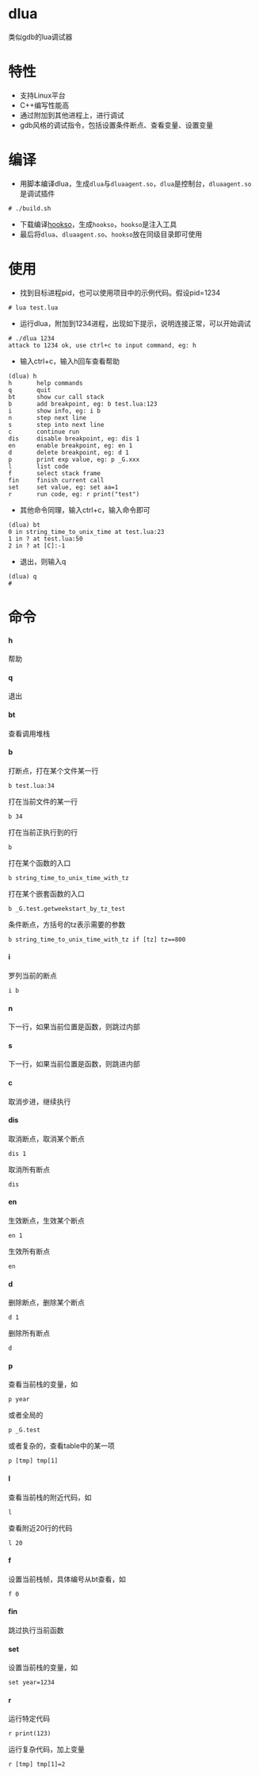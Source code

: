# dlua
类似gdb的lua调试器

# 特性
* 支持Linux平台
* C++编写性能高
* 通过附加到其他进程上，进行调试
* gdb风格的调试指令，包括设置条件断点、查看变量、设置变量

# 编译
* 用脚本编译dlua，生成```dlua```与```dluaagent.so```，```dlua```是控制台，```dluaagent.so```是调试插件
```
# ./build.sh
```
* 下载编译[hookso](https://github.com/esrrhs/hookso)，生成```hookso```，```hookso```是注入工具
* 最后将```dlua```、```dluaagent.so```、```hookso```放在同级目录即可使用

# 使用
* 找到目标进程pid，也可以使用项目中的示例代码。假设pid=1234
```
# lua test.lua
```

* 运行dlua，附加到1234进程，出现如下提示，说明连接正常，可以开始调试
```
# ./dlua 1234
attack to 1234 ok, use ctrl+c to input command, eg: h
```

* 输入ctrl+c，输入h回车查看帮助
```
(dlua) h
h       help commands
q       quit
bt      show cur call stack
b       add breakpoint, eg: b test.lua:123
i       show info, eg: i b
n       step next line
s       step into next line
c       continue run
dis     disable breakpoint, eg: dis 1
en      enable breakpoint, eg: en 1
d       delete breakpoint, eg: d 1
p       print exp value, eg: p _G.xxx
l       list code
f       select stack frame
fin     finish current call
set     set value, eg: set aa=1
r       run code, eg: r print("test")
```

* 其他命令同理，输入ctrl+c，输入命令即可
```
(dlua) bt
0 in string_time_to_unix_time at test.lua:23
1 in ? at test.lua:50
2 in ? at [C]:-1
```

* 退出，则输入q
```
(dlua) q
#
```

# 命令
#### h
帮助
#### q
退出
#### bt
查看调用堆栈
#### b
打断点，打在某个文件某一行
```
b test.lua:34
```
打在当前文件的某一行
```
b 34
```
打在当前正执行到的行
```
b 
```
打在某个函数的入口
```
b string_time_to_unix_time_with_tz
```
打在某个嵌套函数的入口
```
b _G.test.getweekstart_by_tz_test
```
条件断点，方括号的tz表示需要的参数
```
b string_time_to_unix_time_with_tz if [tz] tz==800
```
#### i
罗列当前的断点
```
i b
``` 
#### n
下一行，如果当前位置是函数，则跳过内部
#### s
下一行，如果当前位置是函数，则跳进内部
#### c
取消步进，继续执行
#### dis
取消断点，取消某个断点
```
dis 1
```
取消所有断点
```
dis
```
#### en
生效断点，生效某个断点
```
en 1
```
生效所有断点
```
en
```
#### d
删除断点，删除某个断点
```
d 1
```
删除所有断点
```
d
```
#### p
查看当前栈的变量，如
```
p year
```
或者全局的
```
p _G.test
```
或者复杂的，查看table中的某一项
```
p [tmp] tmp[1]
```
#### l
查看当前栈的附近代码，如
```
l
```
查看附近20行的代码
```
l 20
```
#### f
设置当前栈帧，具体编号从bt查看，如
```
f 0
```
#### fin
跳过执行当前函数
#### set
设置当前栈的变量，如
```
set year=1234
```
#### r
运行特定代码
```
r print(123)
```
运行复杂代码，加上变量
```
r [tmp] tmp[1]=2
```